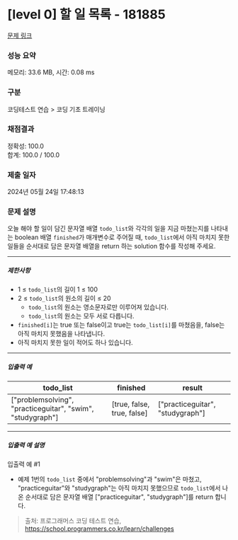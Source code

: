 # [level 0] 할 일 목록 - 181885 

[문제 링크](https://school.programmers.co.kr/learn/courses/30/lessons/181885) 

### 성능 요약

메모리: 33.6 MB, 시간: 0.08 ms

### 구분

코딩테스트 연습 > 코딩 기초 트레이닝

### 채점결과

정확성: 100.0<br/>합계: 100.0 / 100.0

### 제출 일자

2024년 05월 24일 17:48:13

### 문제 설명

<p>오늘 해야 할 일이 담긴 문자열 배열 <code>todo_list</code>와 각각의 일을 지금 마쳤는지를 나타내는 boolean 배열 <code>finished</code>가 매개변수로 주어질 때, <code>todo_list</code>에서 아직 마치지 못한 일들을 순서대로 담은 문자열 배열을 return 하는 solution 함수를 작성해 주세요.</p>

<hr>

<h5>제한사항</h5>

<ul>
<li>1 ≤ <code>todo_list</code>의 길이 1 ≤ 100</li>
<li>2 ≤ <code>todo_list</code>의 원소의 길이 ≤ 20

<ul>
<li><code>todo_list</code>의 원소는 영소문자로만 이루어져 있습니다.</li>
<li><code>todo_list</code>의 원소는 모두 서로 다릅니다.</li>
</ul></li>
<li><code>finished[i]</code>는 true 또는 false이고 true는 <code>todo_list[i]</code>를 마쳤음을, false는 아직 마치지 못했음을 나타냅니다.</li>
<li>아직 마치지 못한 일이 적어도 하나 있습니다.</li>
</ul>

<hr>

<h5>입출력 예</h5>
<table class="table">
        <thead><tr>
<th>todo_list</th>
<th>finished</th>
<th>result</th>
</tr>
</thead>
        <tbody><tr>
<td>["problemsolving", "practiceguitar", "swim", "studygraph"]</td>
<td>[true, false, true, false]</td>
<td>["practiceguitar", "studygraph"]</td>
</tr>
</tbody>
      </table>
<hr>

<h5>입출력 예 설명</h5>

<p>입출력 예 #1</p>

<ul>
<li>예제 1번의 <code>todo_list</code> 중에서 "problemsolving"과 "swim"은 마쳤고, "practiceguitar"와 "studygraph"는 아직 마치지 못했으므로 <code>todo_list</code>에서 나온 순서대로 담은 문자열 배열 ["practiceguitar", "studygraph"]를 return 합니다.</li>
</ul>


> 출처: 프로그래머스 코딩 테스트 연습, https://school.programmers.co.kr/learn/challenges